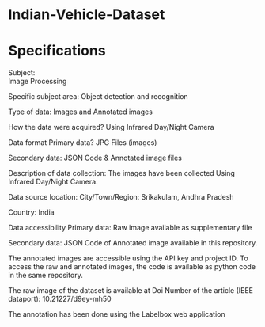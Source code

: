 # Indian-Vehicle-Dataset

Specifications
===============

Subject:	
Image Processing

Specific subject area:	Object detection and recognition

Type of data:	Images and Annotated images

How the data were acquired?	Using Infrared Day/Night Camera

Data format	Primary data? JPG Files (images)

Secondary data: JSON Code & Annotated image files

Description of data collection:	The images have been collected Using Infrared Day/Night Camera.

Data source location:	City/Town/Region: Srikakulam, Andhra Pradesh

Country: India

Data accessibility	Primary data: Raw image available as supplementary file

Secondary data: JSON Code of Annotated image available in this repository.

The annotated images are accessible using the API key and project ID. To access the raw and annotated images, the code is available as python code in the same repository.

The raw image of the dataset is available at Doi Number of the article (IEEE dataport): 10.21227/d9ey-mh50

The annotation has been done using the Labelbox web application

